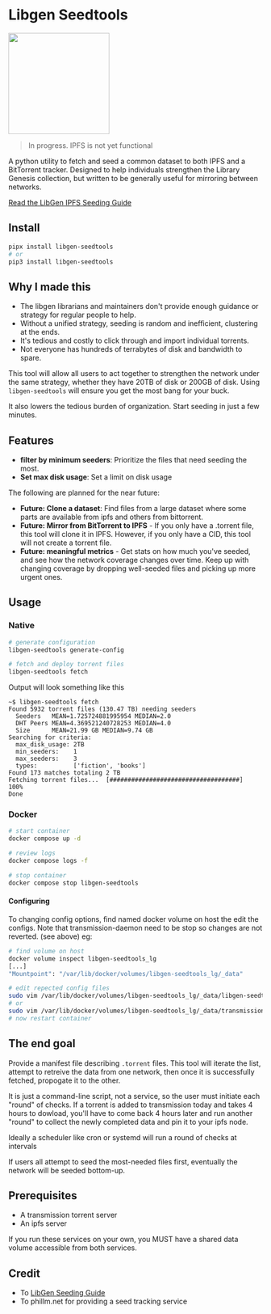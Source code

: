 # Libgen Seedtools

<img src="docs/seedtools.png" width="200">

> In progress. IPFS is not yet functional

A python utility to fetch and seed a common dataset to both IPFS and a BitTorrent tracker. Designed to help individuals strengthen the Library Genesis collection, but written to be generally useful for mirroring between networks.

[Read the LibGen IPFS Seeding Guide](https://freeread.org/ipfs/)

## Install

```bash
pipx install libgen-seedtools
# or
pip3 install libgen-seedtools
```

## Why I made this

- The libgen librarians and maintainers don't provide enough guidance or strategy for regular people to help.
- Without a unified strategy, seeding is random and inefficient, clustering at the ends.
- It's tedious and costly to click through and import individual torrents.
- Not everyone has hundreds of terrabytes of disk and bandwidth to spare.

This tool will allow all users to act together to strengthen the network under the same strategy, whether they have 20TB of disk or 200GB of disk. Using `libgen-seedtools` will ensure you get the most bang for your buck.

It also lowers the tedious burden of organization. Start seeding in just a few minutes.

## Features

- **filter by minimum seeders**: Prioritize the files that need seeding the most.
- **Set max disk usage**: Set a limit on disk usage

The following are planned for the near future:

- **Future: Clone a dataset**: Find files from a large dataset where some parts are available from ipfs and others from bittorrent.
- **Future: Mirror from BitTorrent to IPFS** - If you only have a .torrent file, this tool will clone it in IPFS. However, if you only have a CID, this tool will not create a torrent file.
- **Future: meaningful metrics** - Get stats on how much you've seeded, and see how the network coverage changes over time. Keep up with changing coverage by dropping well-seeded files and picking up more urgent ones.

## Usage

### Native

```bash
# generate configuration
libgen-seedtools generate-config

# fetch and deploy torrent files
libgen-seedtools fetch
```

Output will look something like this

```text
~$ libgen-seedtools fetch
Found 5932 torrent files (130.47 TB) needing seeders
  Seeders   MEAN=1.725724881995954 MEDIAN=2.0
  DHT Peers MEAN=4.369521240728253 MEDIAN=4.0
  Size      MEAN=21.99 GB MEDIAN=9.74 GB
Searching for criteria:
  max_disk_usage: 2TB
  min_seeders:    1
  max_seeders:    3
  types:          ['fiction', 'books']
Found 173 matches totaling 2 TB
Fetching torrent files...  [####################################]  100%
Done
```

### Docker

```bash
# start container
docker compose up -d

# review logs
docker compose logs -f

# stop container
docker compose stop libgen-seedtools
```

#### Configuring

To changing config options, find named docker volume on host the edit the configs.
Note that transmission-daemon need to be stop so changes are not reverted. (see above)
eg:

```bash
# find volume on host
docker volume inspect libgen-seedtools_lg
[...]
"Mountpoint": "/var/lib/docker/volumes/libgen-seedtools_lg/_data"

# edit repected config files
sudo vim /var/lib/docker/volumes/libgen-seedtools_lg/_data/libgen-seedtools/config.json
# or
sudo vim /var/lib/docker/volumes/libgen-seedtools_lg/_data/transmission-daemon/settings.json
# now restart container
```

## The end goal

Provide a manifest file describing `.torrent` files. This tool will iterate the list, attempt to retreive the data from one network, then once it is successfully fetched, propogate it to the other.

It is just a command-line script, not a service, so the user must initiate each "round" of checks. If a torrent is added to transmission today and takes 4 hours to dowload, you'll have to come back 4 hours later and run another "round" to collect the newly completed data and pin it to your ipfs node.

Ideally a scheduler like cron or systemd will run a round of checks at intervals

If users all attempt to seed the most-needed files first, eventually the network will be seeded bottom-up.

## Prerequisites

- A transmission torrent server
- An ipfs server

If you run these services on your own, you MUST have a shared data volume accessible from both services.

## Credit

- To [LibGen Seeding Guide](https://freeread.org/)
- To phillm.net for providing a seed tracking service
